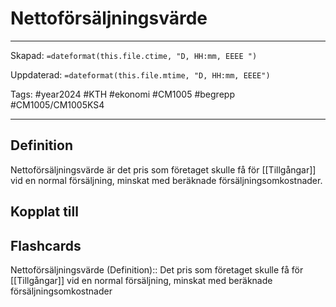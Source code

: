 # Nettoförsäljningsvärde

---

Skapad: `=dateformat(this.file.ctime, "D, HH:mm, EEEE ")`

Uppdaterad: `=dateformat(this.file.mtime, "D, HH:mm, EEEE")`

Tags: #year2024 #KTH #ekonomi #CM1005 #begrepp #CM1005/CM1005KS4

---

## Definition

Nettoförsäljningsvärde är det pris som företaget skulle få för [[Tillgångar]] vid en normal försäljning, minskat med beräknade försäljningsomkostnader.

## Kopplat till

## Flashcards

Nettoförsäljningsvärde (Definition):: Det pris som företaget skulle få för [[Tillgångar]] vid en normal försäljning, minskat med beräknade försäljningsomkostnader
<!--SR:!2024-03-12,7,250!2024-03-16,11,270-->
